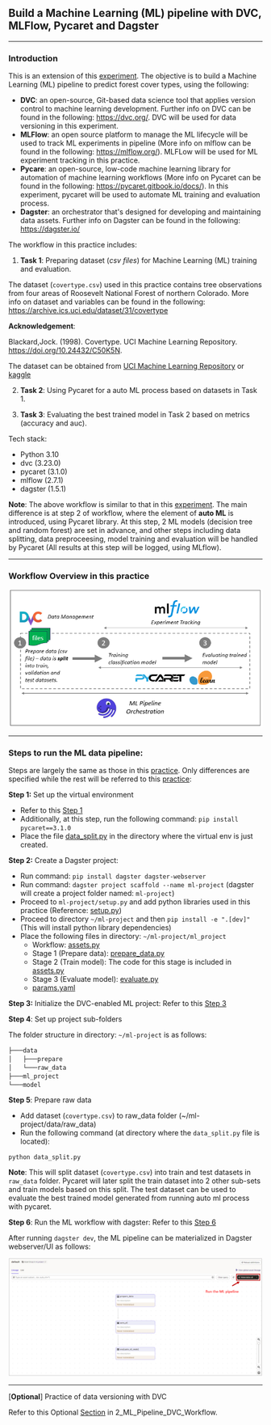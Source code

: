 ## Build a Machine Learning (ML) pipeline with DVC, MLFlow, Pycaret and Dagster
---

### Introduction
This is an extension of this [experiment](https://github.com/DoThNg/MLOps_experiments_DVC/tree/main/2_ML_Pipeline_DVC_MLflow). The objective is to build a Machine Learning (ML) pipeline to predict forest cover types, using the following:
- **DVC**: an open-source, Git-based data science tool that applies version control to machine learning development. Further info on DVC can be found in the following: https://dvc.org/. DVC will be used for data versioning in this experiment.
- **MLFlow**: an open source platform to manage the ML lifecycle will be used to track ML experiments in pipeline (More info on mlflow can be found in the following: https://mlflow.org/). MLFLow will be used for ML experiment tracking in this practice.
- **Pycare**: an open-source, low-code machine learning library for automation of machine learning workflows (More info on Pycaret can be found in the following: https://pycaret.gitbook.io/docs/). In this experiment, pycaret will be used to automate ML training and evaluation process. 
- **Dagster**: an orchestrator that's designed for developing and maintaining data assets. Further info on Dagster can be found in the following: https://dagster.io/

The workflow in this practice includes:
1. **Task 1**: Preparing dataset (*csv files*) for Machine Learning (ML) training and evaluation.

  The dataset (`covertype.csv`) used in this practice contains tree observations from four areas of Roosevelt National Forest of northern Colorado. More info on dataset and variables can be found in the following:  
  https://archive.ics.uci.edu/dataset/31/covertype

  **Acknowledgement**:

  Blackard,Jock. (1998). Covertype. UCI Machine Learning Repository. https://doi.org/10.24432/C50K5N.

  The dataset can be obtained from [UCI Machine Learning Repository](https://archive.ics.uci.edu/dataset/31/covertype) or [kaggle](https://www.kaggle.com/datasets/uciml/forest-cover-type-dataset/data)
  
2. **Task 2**: Using Pycaret for a auto ML process based on datasets in Task 1.
  
3. **Task 3**: Evaluating the best trained model in Task 2 based on metrics (accuracy and auc).

Tech stack:
- Python 3.10
- dvc (3.23.0)
- pycaret (3.1.0)
- mlflow (2.7.1)
- dagster (1.5.1)

**Note**: The above workflow is similar to that in this [experiment](https://github.com/DoThNg/MLOps_experiments_DVC/tree/main/2_ML_Pipeline_DVC_MLflow). The main difference is at step 2 of workflow, where the element of **auto ML** is introduced, using Pycaret library. At this step, 2 ML models (decision tree and random forest) are set in advance, and other steps including data splitting, data preproceesing, model training and evaluation will be handled by Pycaret (All results at this step will be logged, using MLflow).   

---
### Workflow Overview in this practice

  ![ml_workflow](https://github.com/DoThNg/MLOps_experiments_DVC/blob/main/3_ML_Pipeline_DVC_PyCaret/docs/ml_workflow.png)

---

### Steps to run the ML data pipeline:

Steps are largely the same as those in this [practice](https://github.com/DoThNg/MLOps_experiments_DVC/tree/main/2_ML_Pipeline_DVC_MLflow). Only differences are specified while the rest will be referred to this [practice](https://github.com/DoThNg/MLOps_experiments_DVC/tree/main/2_ML_Pipeline_DVC_MLflow):

**Step 1:** Set up the virtual environment 
- Refer to this [Step 1](https://github.com/DoThNg/MLOps_experiments_DVC/blob/main/2_ML_Pipeline_DVC_MLflow/README.md)
- Additionally, at this step, run the following command: `pip install pycaret==3.1.0`
- Place the file [data_split.py](https://github.com/DoThNg/MLOps_experiments_DVC/blob/main/3_ML_Pipeline_DVC_PyCaret/data_split.py) in the directory where the virtual env is just created.

**Step 2:** Create a Dagster project:
- Run command: `pip install dagster dagster-webserver`
- Run command: `dagster project scaffold --name ml-project` (dagster will create a project folder named: `ml-project`)
- Proceed to `ml-project/setup.py` and add python libraries used in this practice (Reference: [setup.py](https://github.com/DoThNg/MLOps_experiments_DVC/blob/main/3_ML_Pipeline_DVC_PyCaret/ml-project/setup.py))
- Proceed to directory `~/ml-project` and then `pip install -e ".[dev]"` (This will install python library dependencies)
- Place the following files in directory: `~/ml-project/ml_project`
  - Workflow: [assets.py](https://github.com/DoThNg/MLOps_experiments_DVC/blob/main/3_ML_Pipeline_DVC_PyCaret/ml-project/ml_project/assets.py)
  - Stage 1 (Prepare data): [prepare_data.py](https://github.com/DoThNg/MLOps_experiments_DVC/blob/main/3_ML_Pipeline_DVC_PyCaret/ml-project/ml_project/prepare_data.py)
  - Stage 2 (Train model): The code for this stage is included in [assets.py](https://github.com/DoThNg/MLOps_experiments_DVC/blob/main/3_ML_Pipeline_DVC_PyCaret/ml-project/ml_project/assets.py)
  - Stage 3 (Evaluate model): [evaluate.py](https://github.com/DoThNg/MLOps_experiments_DVC/blob/main/3_ML_Pipeline_DVC_PyCaret/ml-project/ml_project/evaluate.py)
  - [params.yaml](https://github.com/DoThNg/MLOps_experiments_DVC/blob/main/3_ML_Pipeline_DVC_PyCaret/ml-project/ml_project/params.yaml)

**Step 3:** Initialize the DVC-enabled ML project:
Refer to this [Step 3](https://github.com/DoThNg/MLOps_experiments_DVC/blob/main/2_ML_Pipeline_DVC_MLflow/README.md)

**Step 4**: Set up project sub-folders 

The folder structure in directory: `~/ml-project` is as follows:
```bash
├───data
│   ├───prepare
│   └───raw_data
├───ml_project
└───model
```

**Step 5**: Prepare raw data
- Add dataset (`covertype.csv`) to raw_data folder (~/ml-project/data/raw_data)
- Run the following command (at directory where the `data_split.py` file is located): 
```
python data_split.py
```

**Note**: This will split dataset (`covertype.csv`) into train and test datasets in `raw_data` folder. Pycaret will later split the train dataset into 2 other sub-sets and train models based on this split. The test dataset can be used to evaluate the best trained model generated from running auto ml process with pycaret.  

**Step 6**: Run the ML workflow with dagster:
Refer to this [Step 6](https://github.com/DoThNg/MLOps_experiments_DVC/blob/main/2_ML_Pipeline_DVC_MLflow/README.md)

After running `dagster dev`, the ML pipeline can be materialized in Dagster webserver/UI as follows:

  ![run_ml_pipeline](https://github.com/DoThNg/MLOps_experiments_DVC/blob/main/3_ML_Pipeline_DVC_PyCaret/docs/ml_pipeline.png)

---
[**Optional**] Practice of data versioning with DVC

Refer to this Optional [Section](https://github.com/DoThNg/MLOps_experiments_DVC/blob/main/2_ML_Pipeline_DVC_MLflow/README.md) in 2_ML_Pipeline_DVC_Workflow.

